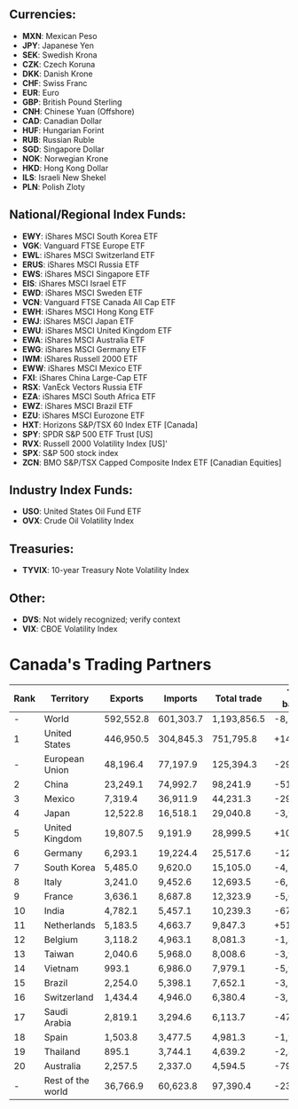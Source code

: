 ## Currencies:

- **MXN**: Mexican Peso
- **JPY**: Japanese Yen
- **SEK**: Swedish Krona
- **CZK**: Czech Koruna
- **DKK**: Danish Krone
- **CHF**: Swiss Franc
- **EUR**: Euro
- **GBP**: British Pound Sterling
- **CNH**: Chinese Yuan (Offshore)
- **CAD**: Canadian Dollar
- **HUF**: Hungarian Forint
- **RUB**: Russian Ruble
- **SGD**: Singapore Dollar
- **NOK**: Norwegian Krone
- **HKD**: Hong Kong Dollar
- **ILS**: Israeli New Shekel
- **PLN**: Polish Zloty

## National/Regional Index Funds:

- **EWY**: iShares MSCI South Korea ETF
- **VGK**: Vanguard FTSE Europe ETF
- **EWL**: iShares MSCI Switzerland ETF
- **ERUS**: iShares MSCI Russia ETF
- **EWS**: iShares MSCI Singapore ETF
- **EIS**: iShares MSCI Israel ETF
- **EWD**: iShares MSCI Sweden ETF
- **VCN**: Vanguard FTSE Canada All Cap ETF
- **EWH**: iShares MSCI Hong Kong ETF
- **EWJ**: iShares MSCI Japan ETF
- **EWU**: iShares MSCI United Kingdom ETF
- **EWA**: iShares MSCI Australia ETF
- **EWG**: iShares MSCI Germany ETF
- **IWM**: iShares Russell 2000 ETF
- **EWW**: iShares MSCI Mexico ETF
- **FXI**: iShares China Large-Cap ETF
- **RSX**: VanEck Vectors Russia ETF
- **EZA**: iShares MSCI South Africa ETF
- **EWZ**: iShares MSCI Brazil ETF
- **EZU**: iShares MSCI Eurozone ETF
- **HXT**: Horizons S&P/TSX 60 Index ETF [Canada]
- **SPY**: SPDR S&P 500 ETF Trust [US]
- **RVX**: Russell 2000 Volatility Index [US]'
- **SPX**: S&P 500 stock index
- **ZCN**: BMO S&P/TSX Capped Composite Index ETF [Canadian Equities]

## Industry Index Funds:
- **USO**: United States Oil Fund ETF
- **OVX**: Crude Oil Volatility Index

## Treasuries:
- **TYVIX**: 10-year Treasury Note Volatility Index

## Other:
- **DVS**: Not widely recognized; verify context
- **VIX**: CBOE Volatility Index


# Canada's Trading Partners
| Rank | Territory          | Exports    | Imports    | Total trade | Trade balance  |
|------|---------------------|------------|------------|-------------|----------------|
| -    | World              | 592,552.8  | 601,303.7  | 1,193,856.5 | -8,750.9       |
| 1    | United States      | 446,950.5  | 304,845.3  | 751,795.8   | +142,105.2     |
| -    | European Union     | 48,196.4   | 77,197.9   | 125,394.3   | -29,001.5      |
| 2    | China              | 23,249.1   | 74,992.7   | 98,241.9    | -51,743.6      |
| 3    | Mexico             | 7,319.4    | 36,911.9   | 44,231.3    | -29,592.5      |
| 4    | Japan              | 12,522.8   | 16,518.1   | 29,040.8    | -3,995.3       |
| 5    | United Kingdom     | 19,807.5   | 9,191.9    | 28,999.5    | +10,615.6      |
| 6    | Germany            | 6,293.1    | 19,224.4   | 25,517.6    | -12,931.3      |
| 7    | South Korea        | 5,485.0    | 9,620.0    | 15,105.0    | -4,135.0       |
| 8    | Italy              | 3,241.0    | 9,452.6    | 12,693.5    | -6,211.6       |
| 9    | France             | 3,636.1    | 8,687.8    | 12,323.9    | -5,051.7       |
| 10   | India              | 4,782.1    | 5,457.1    | 10,239.3    | -675.0         |
| 11   | Netherlands        | 5,183.5    | 4,663.7    | 9,847.3     | +519.8         |
| 12   | Belgium            | 3,118.2    | 4,963.1    | 8,081.3     | -1,844.9       |
| 13   | Taiwan             | 2,040.6    | 5,968.0    | 8,008.6     | -3,927.4       |
| 14   | Vietnam            | 993.1      | 6,986.0    | 7,979.1     | -5,992.9       |
| 15   | Brazil             | 2,254.0    | 5,398.1    | 7,652.1     | -3,144.1       |
| 16   | Switzerland        | 1,434.4    | 4,946.0    | 6,380.4     | -3,511.6       |
| 17   | Saudi Arabia       | 2,819.1    | 3,294.6    | 6,113.7     | -475.5         |
| 18   | Spain              | 1,503.8    | 3,477.5    | 4,981.3     | -1,973.7       |
| 19   | Thailand           | 895.1      | 3,744.1    | 4,639.2     | -2,849.0       |
| 20   | Australia          | 2,257.5    | 2,337.0    | 4,594.5     | -79.5          |
| -    | Rest of the world  | 36,766.9   | 60,623.8   | 97,390.4    | -23,856.9      |